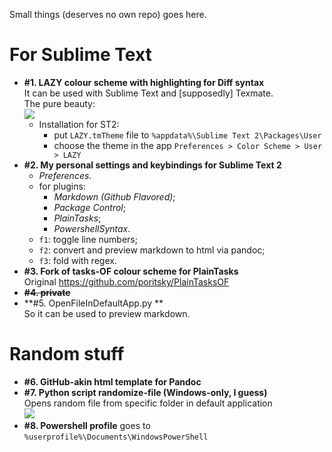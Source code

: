 Small things (deserves no own repo) goes here.

# For Sublime Text
- **\#1. LAZY colour scheme with highlighting for Diff syntax**  
    It can be used with Sublime Text and [supposedly] Texmate.  
    The pure beauty:  
    [![](http://storage7.static.itmages.ru/i/13/0608/h_1370707407_2730244_fb28f528b6.png)](http://storage7.static.itmages.ru/i/13/0608/h_1370707407_2730244_fb28f528b6.png)
    - Installation for ST2:
        - put `LAZY.tmTheme` file to `%appdata%\Sublime Text 2\Packages\User`
        - choose the theme in the app `Preferences > Color Scheme > User > LAZY`
- **\#2. My personal settings and keybindings for Sublime Text 2**
    - _Preferences_.
    - for plugins:
        - _Markdown (Github Flavored)_;
        - _Package Control_;
        - _PlainTasks_;
        - _PowershellSyntax_.
    - `f1`: toggle line numbers;
    - `f2`: convert and preview markdown to html via pandoc;
    - `f3`: fold with regex.
- **\#3. Fork of tasks-OF colour scheme for PlainTasks**  
    Original <https://github.com/poritsky/PlainTasksOF>
- **~~\#4. private~~**
- **\#5. OpenFileInDefaultApp.py **  
    So it can be used to preview markdown.

# Random stuff
- **\#6. GitHub-akin html template for Pandoc**
- **\#7. Python script randomize-file (Windows-only, I guess)**  
    Opens random file from specific folder in default application  
    [![](http://storage7.static.itmages.com/i/13/1020/h_1382288778_9465968_6ccfac0d37.png)](http://storage7.static.itmages.com/i/13/1020/h_1382288778_9465968_6ccfac0d37.png)
- **\#8. Powershell profile** goes to `%userprofile%\Documents\WindowsPowerShell`
